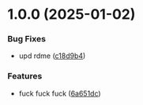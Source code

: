 # 1.0.0 (2025-01-02)


### Bug Fixes

* upd rdme ([c18d9b4](https://github.com/d0kur0/repeat-what-shit/commit/c18d9b482107b691a706b987485fe16ca6c52016))


### Features

* fuck fuck fuck ([6a651dc](https://github.com/d0kur0/repeat-what-shit/commit/6a651dc2742e24bba0113f4780513ad627d9f1e7))
